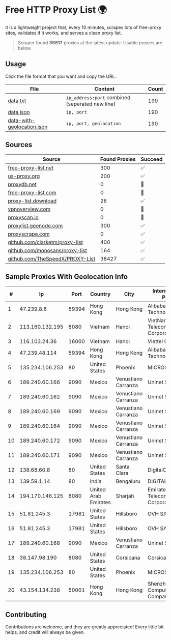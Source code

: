 
# Free HTTP Proxy List 🌍

It is a lightweight project that, every 10 minutes, scrapes lots of free-proxy sites, validates if it works, and serves a clean proxy list.


> Scraper found **39817** proxies at the latest update. Usable proxies are below.

## Usage

Click the file format that you want and copy the URL.


|File|Content|Count|
|----|-------|-----|
|[data.txt](https://raw.githubusercontent.com/themiralay/Proxy-List-World/master/data.txt)|`ip_address:port` combined (seperated new line)|190|
|[data.json](https://raw.githubusercontent.com/themiralay/Proxy-List-World/master/data.json)|`ip, port`|190|
|[data-with-geolocation.json](https://raw.githubusercontent.com/themiralay/Proxy-List-World/master/data-with-geolocation.json)|`ip, port, geolocation`|190|

## Sources

|Source|Found Proxies|Succeed|
|------|-------------|-------|
|[free-proxy-list.net](https://free-proxy-list.net)|300|✅|
|[us-proxy.org](https://www.us-proxy.org)|200|✅|
|[proxydb.net](http://proxydb.net)|0|🚫|
|[free-proxy-list.com](https://free-proxy-list.com/?page=&port=&type%5B%5D=http&type%5B%5D=https&up_time=0&search=Search)|0|🚫|
|[proxy-list.download](https://www.proxy-list.download/HTTP)|26|✅|
|[vpnoverview.com](https://vpnoverview.com/privacy/anonymous-browsing/free-proxy-servers)|0|🚫|
|[proxyscan.io](https://www.proxyscan.io)|0|🚫|
|[proxylist.geonode.com](https://proxylist.geonode.com/api/proxy-list?limit=300&page=1&sort_by=lastChecked&sort_type=desc&protocols=http,https)|300|✅|
|[proxyscrape.com](https://api.proxyscrape.com/v2/?request=displayproxies&protocol=http&timeout=10000&country=all&ssl=all&anonymity=all)|0|✅|
|[github.com/clarketm/proxy-list](https://raw.githubusercontent.com/clarketm/proxy-list/master/proxy-list-raw.txt)|400|✅|
|[github.com/monosans/proxy-list](https://raw.githubusercontent.com/monosans/proxy-list/main/proxies/http.txt)|164|✅|
|[github.com/TheSpeedX/PROXY-List](https://raw.githubusercontent.com/TheSpeedX/PROXY-List/master/http.txt)|38427|✅|


## Sample Proxies With Geolocation Info

|#|Ip|Port|Country|City|Internet Service Provider|
|-|--|----|-------|----|-------------------------|
|1|47.239.8.6|59394|Hong Kong|Hong Kong|Alibaba (US) Technology Co., Ltd.|
|2|113.160.132.195|8080|Vietnam|Hanoi|VietNam Post and Telecom Corporation|
|3|116.103.24.36|16000|Vietnam|Hanoi|Viettel Corporation|
|4|47.239.48.114|59394|Hong Kong|Hong Kong|Alibaba (US) Technology Co., Ltd.|
|5|135.234.106.253|80|United States|Phoenix|MICROSOFT|
|6|189.240.60.166|9090|Mexico|Venustiano Carranza|Uninet S.A. de C.V.|
|7|189.240.60.162|9090|Mexico|Venustiano Carranza|Uninet S.A. de C.V.|
|8|189.240.60.169|9090|Mexico|Venustiano Carranza|Uninet S.A. de C.V.|
|9|189.240.60.164|9090|Mexico|Venustiano Carranza|Uninet S.A. de C.V.|
|10|189.240.60.172|9090|Mexico|Venustiano Carranza|Uninet S.A. de C.V.|
|11|189.240.60.171|9090|Mexico|Venustiano Carranza|Uninet S.A. de C.V.|
|12|138.68.60.8|80|United States|Santa Clara|DigitalOcean, LLC|
|13|139.59.1.14|80|India|Bengaluru|DIGITALOCEAN|
|14|194.170.146.125|8080|United Arab Emirates|Sharjah|Emirates Telecommunications Corporation|
|15|51.81.245.3|17981|United States|Hillsboro|OVH SAS|
|16|51.81.245.3|17981|United States|Hillsboro|OVH SAS|
|17|189.240.60.168|9090|Mexico|Venustiano Carranza|Uninet S.A. de C.V.|
|18|38.147.98.190|8080|United States|Corsicana|Corsicana ISD|
|19|135.234.106.253|80|United States|Phoenix|MICROSOFT|
|20|43.154.134.238|50001|Hong Kong|Hong Kong|Shenzhen Tencent Computer Systems Company Limited|



## Contributing

Contributions are welcome, and they are greatly appreciated! Every
little bit helps, and credit will always be given.

